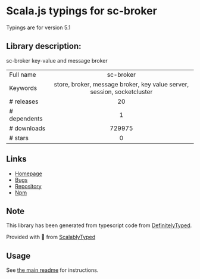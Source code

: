 
# Scala.js typings for sc-broker

Typings are for version 5.1

## Library description:
sc-broker key-value and message broker

|                    |                 |
| ------------------ | :-------------: |
| Full name          | sc-broker |
| Keywords           | store, broker, message broker, key value server, session, socketcluster |
| # releases         | 20 |
| # dependents       | 1 |
| # downloads        | 729975 |
| # stars            | 0 |

## Links
- [Homepage](https://github.com/SocketCluster/sc-broker#readme)
- [Bugs](https://github.com/SocketCluster/sc-broker/issues)
- [Repository](https://github.com/SocketCluster/sc-broker)
- [Npm](https://www.npmjs.com/package/sc-broker)
    


## Note
This library has been generated from typescript code from [DefinitelyTyped](https://definitelytyped.org).

Provided with :purple_heart: from [ScalablyTyped](https://github.com/oyvindberg/ScalablyTyped)

## Usage
See [the main readme](../../readme.md) for instructions.


